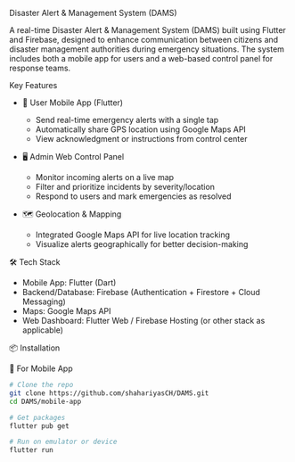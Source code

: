 Disaster Alert & Management System (DAMS)

A real-time Disaster Alert & Management System (DAMS) built using Flutter and Firebase, designed to enhance communication between citizens and disaster management authorities during emergency situations. The system includes both a mobile app for users and a web-based control panel for response teams.

Key Features

- 📱 User Mobile App (Flutter)
  - Send real-time emergency alerts with a single tap
  - Automatically share GPS location using Google Maps API
  - View acknowledgment or instructions from control center

- 🖥️ Admin Web Control Panel
  - Monitor incoming alerts on a live map
  - Filter and prioritize incidents by severity/location
  - Respond to users and mark emergencies as resolved

- 🗺️ Geolocation & Mapping
  - Integrated Google Maps API for live location tracking
  - Visualize alerts geographically for better decision-making

🛠️ Tech Stack

- Mobile App: Flutter (Dart)
- Backend/Database: Firebase (Authentication + Firestore + Cloud Messaging)
- Maps: Google Maps API
- Web Dashboard: Flutter Web / Firebase Hosting (or other stack as applicable)

📦 Installation

🔧 For Mobile App

```bash
# Clone the repo
git clone https://github.com/shahariyasCH/DAMS.git
cd DAMS/mobile-app

# Get packages
flutter pub get

# Run on emulator or device
flutter run
